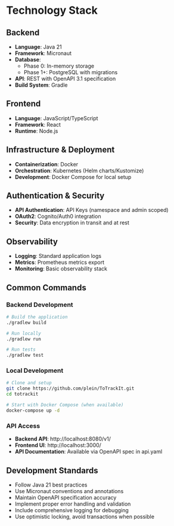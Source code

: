 # Technology Stack

## Backend
- **Language**: Java 21
- **Framework**: Micronaut
- **Database**: 
  - Phase 0: In-memory storage
  - Phase 1+: PostgreSQL with migrations
- **API**: REST with OpenAPI 3.1 specification
- **Build System**: Gradle

## Frontend
- **Language**: JavaScript/TypeScript
- **Framework**: React
- **Runtime**: Node.js

## Infrastructure & Deployment
- **Containerization**: Docker
- **Orchestration**: Kubernetes (Helm charts/Kustomize)
- **Development**: Docker Compose for local setup

## Authentication & Security
- **API Authentication**: API Keys (namespace and admin scoped)
- **OAuth2**: Cognito/Auth0 integration
- **Security**: Data encryption in transit and at rest

## Observability
- **Logging**: Standard application logs
- **Metrics**: Prometheus metrics export
- **Monitoring**: Basic observability stack

## Common Commands

### Backend Development
```bash
# Build the application
./gradlew build

# Run locally
./gradlew run

# Run tests
./gradlew test
```

### Local Development
```bash
# Clone and setup
git clone https://github.com/plein/ToTrackIt.git
cd totrackit

# Start with Docker Compose (when available)
docker-compose up -d
```

### API Access
- **Backend API**: http://localhost:8080/v1/
- **Frontend UI**: http://localhost:3000/
- **API Documentation**: Available via OpenAPI spec in api.yaml

## Development Standards
- Follow Java 21 best practices
- Use Micronaut conventions and annotations
- Maintain OpenAPI specification accuracy
- Implement proper error handling and validation
- Include comprehensive logging for debugging
- Use optimistic locking, avoid transactions when possible